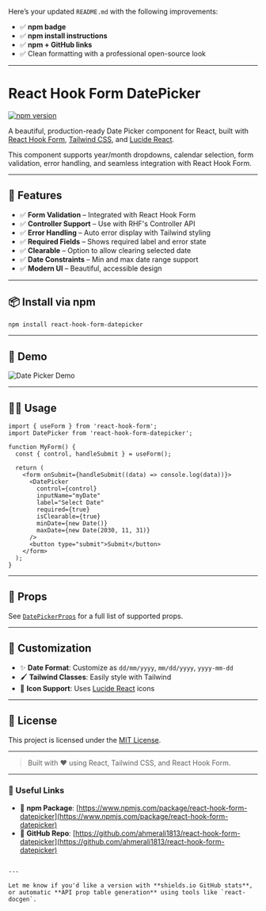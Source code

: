 Here’s your updated `README.md` with the following improvements:

* ✅ **npm badge**
* ✅ **npm install instructions**
* ✅ **npm + GitHub links**
* ✅ Clean formatting with a professional open-source look

---


# React Hook Form DatePicker

[![npm version](https://img.shields.io/npm/v/react-hook-form-datepicker)](https://www.npmjs.com/package/react-hook-form-datepicker)

A beautiful, production-ready Date Picker component for React, built with [React Hook Form](https://react-hook-form.com/), [Tailwind CSS](https://tailwindcss.com/), and [Lucide React](https://lucide.dev/icons/).

This component supports year/month dropdowns, calendar selection, form validation, error handling, and seamless integration with React Hook Form.

---

## 🚀 Features

- ✅ **Form Validation** – Integrated with React Hook Form
- ✅ **Controller Support** – Use with RHF's Controller API
- ✅ **Error Handling** – Auto error display with Tailwind styling
- ✅ **Required Fields** – Shows required label and error state
- ✅ **Clearable** – Option to allow clearing selected date
- ✅ **Date Constraints** – Min and max date range support
- ✅ **Modern UI** – Beautiful, accessible design

---

## 📦 Install via npm

```bash
npm install react-hook-form-datepicker
````

---

## 🧪 Demo

![Date Picker Demo](demo.png)

---

## 🧑‍💻 Usage

```tsx
import { useForm } from 'react-hook-form';
import DatePicker from 'react-hook-form-datepicker';

function MyForm() {
  const { control, handleSubmit } = useForm();

  return (
    <form onSubmit={handleSubmit((data) => console.log(data))}>
      <DatePicker
        control={control}
        inputName="myDate"
        label="Select Date"
        required={true}
        isClearable={true}
        minDate={new Date()}
        maxDate={new Date(2030, 11, 31)}
      />
      <button type="submit">Submit</button>
    </form>
  );
}
```

---

## 🔧 Props

See [`DatePickerProps`](src/types/datepicker.types.ts) for a full list of supported props.

---

## 🎨 Customization

* ✨ **Date Format**: Customize as `dd/mm/yyyy`, `mm/dd/yyyy`, `yyyy-mm-dd`
* 🖌️ **Tailwind Classes**: Easily style with Tailwind
* 🔧 **Icon Support**: Uses [Lucide React](https://lucide.dev/) icons

---

## 📄 License

This project is licensed under the [MIT License](LICENSE).

---

> Built with ❤️ using React, Tailwind CSS, and React Hook Form.

---

### 🔗 Useful Links

* 🔸 **npm Package**: [https://www.npmjs.com/package/react-hook-form-datepicker](https://www.npmjs.com/package/react-hook-form-datepicker)
* 🔸 **GitHub Repo**: [https://github.com/ahmerali1813/react-hook-form-datepicker](https://github.com/ahmerali1813/react-hook-form-datepicker)

```

---

Let me know if you'd like a version with **shields.io GitHub stats**, or automatic **API prop table generation** using tools like `react-docgen`.
```
